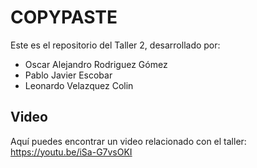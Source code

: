 # COPYPASTE

Este es el repositorio del Taller 2, desarrollado por:

- Oscar Alejandro Rodriguez Gómez
- Pablo Javier Escobar
- Leonardo Velazquez Colin

## Video

Aquí puedes encontrar un video relacionado con el taller: https://youtu.be/iSa-G7vsOKI
